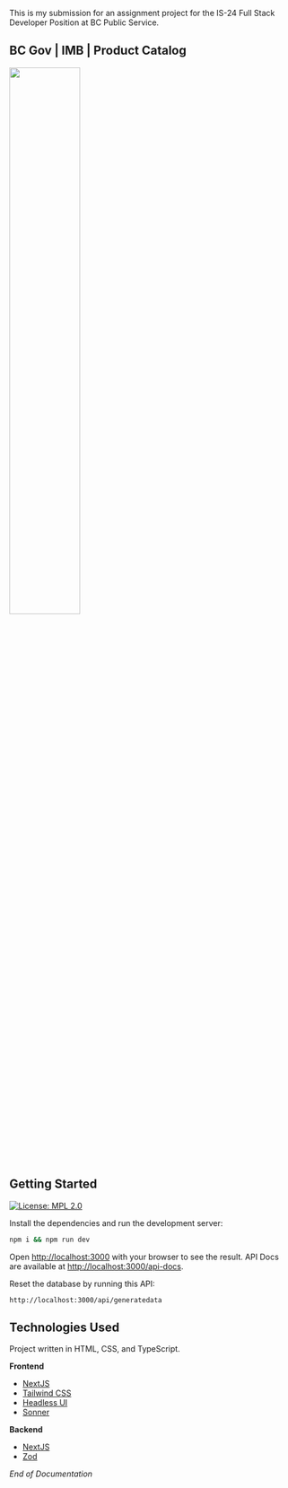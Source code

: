 
This is my submission for an assignment project for the IS-24 Full Stack Developer Position at BC Public Service.

## BC Gov | IMB | Product Catalog

<img src="https://raw.githubusercontent.com/abjt14/abhijeet-singh-IS24-full-stack-competition-req97073/public/screenshots/main.webp" width=50% height=50%>


## Getting Started

[![License: MPL 2.0](https://img.shields.io/badge/License-MPL_2.0-brightgreen.svg)](https://opensource.org/licenses/MPL-2.0)

Install the dependencies and run the development server:
```bash
npm i && npm run dev
```
Open [http://localhost:3000](http://localhost:3000) with your browser to see the result. API Docs are available at [http://localhost:3000/api-docs](http://localhost:3000/api-docs).

Reset the database by running this API:
```
http://localhost:3000/api/generatedata
```

## Technologies Used

Project written in HTML, CSS, and TypeScript.

 **Frontend**
 - [NextJS](https://nextjs.org/)
 - [Tailwind CSS](https://tailwindcss.com/)
 - [Headless UI](https://headlessui.com/)
 - [Sonner](https://sonner.emilkowal.ski/)

**Backend**
 - [NextJS](https://nextjs.org/)
 - [Zod](https://zod.dev/)

*End of Documentation*